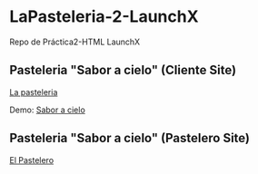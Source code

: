 # LaPasteleria-2-LaunchX
Repo de Práctica2-HTML LaunchX

## Pasteleria "Sabor a cielo" (Cliente Site)
[La pasteleria](./LaPasteleria)

Demo: [Sabor a cielo](https://saboracielo.netlify.app/)

## Pasteleria "Sabor a cielo" (Pastelero Site)
[El Pastelero](./El%20pastelero)
